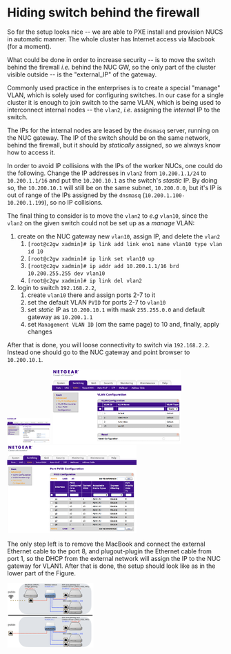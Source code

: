 Hiding switch behind the firewall
================================

So far the setup looks nice -- we are able to PXE install and provision NUCS in  automatic manner. The whole cluster has Internet access via Macbook (for a moment).


What could be done in order to increase security -- is to move the switch behind the firewall *i.e.* behind the  NUC GW, so the only part of the cluster visible outside -- is the "external_IP" of the gateway.

Commonly used practice in the enterprises is to create a special "manage" VLAN, which is solely used for configuring switches. In our case for a single cluster it is enough to join switch to the same VLAN, which is being used to interconnect internal nodes -- the `vlan2`, *i.e.* assigning the *internal* IP to the switch.



 The IPs for the internal nodes are leased by the `dnsmasq` server, running on the NUC gateway. The IP of the switch should be on the same network, behind the firewall, but it should by *statically* assigned, so we always know how to access it.

 In order to avoid IP collisions with the IPs of the worker NUCs, one could do the following. Change the IP addresses  in `vlan2` from `10.200.1.1/24` to `10.200.1.1/16` and put the `10.200.10.1` as the switch's *stastic* IP. By doing so, the `10.200.10.1` will still be on the same subnet, `10.200.0.0`, but it's IP is out of range of the IPs assigned by the `dnsmasq` (`10.200.1.100-10.200.1.199`), so no IP collisions.


The final thing to consider is to move the `vlan2` to *e.g* `vlan10`, since the `vlan2` on the given switch could not be set up as a *manage* VLAN:

1. create on the NUC gateway new `vlan10`, assign IP, and delete the `vlan2`
     1.  `[root@c2gw xadmin]# ip link add link eno1 name vlan10 type vlan  id 10`
    1. `[root@c2gw xadmin]# ip link set vlan10 up`
    1. `[root@c2gw xadmin]# ip addr add 10.200.1.1/16 brd 10.200.255.255 dev vlan10`
    1. `[root@c2gw xadmin]# ip link del vlan2`
1. login to switch `192.168.2.2`,
    1. create `vlan10` there and  assign ports 2-7 to it
    1. set the default VLAN `PVID` for ports 2-7 to `vlan10`
    1. set *static* IP as `10.200.10.1` with mask `255.255.0.0` and default gateway as `10.200.1.1`
    1. set `Management VLAN ID`  (om the same page) to 10 and, finally, apply changes

After that is done, you will loose connectivity to switch via `192.168.2.2`. Instead one should go to the NUC gateway and point browser to `10.200.10.1`.



<img src="pics/switch_new_IP.png" alt="switch, IP behind the firewall setup" style="width:100px;"/>

<img src="pics/switch_new_vlan.png" alt="switch, new IP behind the firewall setup" style="width: 300px;"/>

<img src="pics/switch_new_PVID.png" alt="default vlan for ports 2-7 setup" style="width: 300px;"/>



The only step left is to remove the MacBook and connect the external Ethernet cable to the port 8, and plugout-plugin the Ethernet cable from port 1, so the DHCP from the external network will assign the IP to the NUC gateway for VLAN1.
After that is done, the setup should look like as in the lower part of the Figure.

<img src="pics/switch_behind_firewall.png" alt="Network setup" style="width: 200px;"/>
